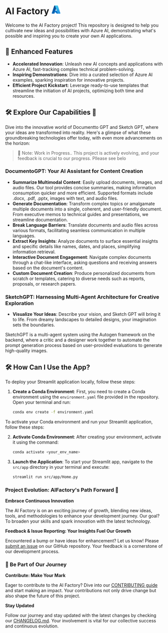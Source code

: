 # AI Factory <img src="./utils/images/azure_logo.png" alt="Azure Logo" style="width:30px;height:30px;"/>

Welcome to the AI Factory project! This repository is designed to help you cultivate new ideas and possibilities with Azure AI, demonstrating what's possible and inspiring you to create your own AI applications.

## 🚀 Enhanced Features

- **Accelerated Innovation**: Unleash new AI concepts and applications with Azure AI, fast-tracking complex technical problem-solving.
- **Inspiring Demonstrations**: Dive into a curated selection of Azure AI examples, sparking inspiration for innovative projects.
- **Efficient Project Kickstart**: Leverage ready-to-use templates that streamline the initiation of AI projects, optimizing both time and resources.

## 🛠️ Explore Our Capabilities 🌟

Dive into the innovative world of Documentto GPT and Sketch GPT, where your ideas are transformed into reality. Here's a glimpse of what these groundbreaking technologies offer today, with even more advancements on the horizon:

> 🚧  Note: Work in Progress.. This project is actively evolving, and your feedback is crucial to our progress. Pllease see belo

### DocumentoGPT: Your AI Assistant for Content Creation

- **Summarize Multimodal Content**: Easily upload documents, images, and audio files. Our tool provides concise summaries, making information consumption quicker and more efficient. Supported formats include .docx, .pdf, .pptx, images with text, and audio files.
- **Generate Documentation**: Transform complex topics or amalgamate multiple documents into a single, coherent, and user-friendly document. From executive memos to technical guides and presentations, we streamline documentation.
- **Break Language Barriers**: Translate documents and audio files across various formats, facilitating seamless communication in multiple languages.
- **Extract Key Insights**: Analyze documents to surface essential insights and specific details like names, dates, and places, simplifying information retrieval.
- **Interactive Document Engagement**: Navigate complex documents through a chat-like interface, asking questions and receiving answers based on the document's content.
- **Custom Document Creation**: Produce personalized documents from scratch or templates, catering to diverse needs such as reports, proposals, or research papers.

### SketchGPT: Harnessing Multi-Agent Architecture for Creative Exploration

- **Visualize Your Ideas**: Describe your vision, and Sketch GPT will bring it to life. From dreamy landscapes to detailed designs, your imagination sets the boundaries.

SketchGPT is a multi-agent system using the Autogen framework on the backend, where a critic and a designer work together to automate the prompt generation process based on user-provided evaluations to generate high-quality images.


## 🛠️ How Can I Use the App? 

To deploy your Streamlit application locally, follow these steps:

1. **Create a Conda Environment**: First, you need to create a Conda environment using the `environment.yaml` file provided in the repository. Open your terminal and run:

   ```bash
   conda env create -f environment.yaml
   ```
To activate your Conda environment and run your Streamlit application, follow these steps:

2. **Activate Conda Environment**: After creating your environment, activate it using the command:
   ```bash
   conda activate <your_env_name>
   ```

3. **Launch the Application**: To start your Streamlit app, navigate to the `src/app` directory in your terminal and execute:

    ```bash
    streamlit run src/app/Home.py
    ```

### Project Evolution: AIFactory's Path Forward 🚀

**Embrace Continuous Innovation**

The AI Factory is on an exciting journey of growth, blending new ideas, tools, and methodologies to enhance your development journey. Our goal? To broaden your skills and spark innovation with the latest technology.

**Feedback & Issue Reporting: Your Insights Fuel Our Growth**

Encountered a bump or have ideas for enhancement? Let us know! Please [submit an issue](https://github.com/pablosalvador10/gbb-ai-factory/issues) on our GitHub repository. Your feedback is a cornerstone of our development process.

### 💼 Be Part of Our Journey

**Contribute: Make Your Mark**

Eager to contribute to the AI Factory? Dive into our [CONTRIBUTING guide](./CONTRIBUTING.md) and start making an impact. Your contributions not only drive change but also shape the future of this project.

**Stay Updated**

Follow our journey and stay updated with the latest changes by checking our [CHANGELOG.md](./CHANGELOG.md). Your involvement is vital for our collective success and continuous evolution.